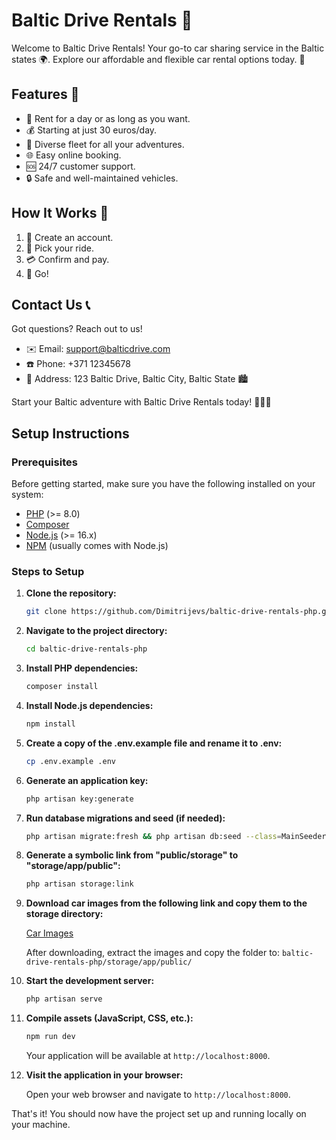 # Baltic Drive Rentals 🚗

Welcome to Baltic Drive Rentals! Your go-to car sharing service in the Baltic states 🌍. Explore our affordable and flexible car rental options today. 🚀

## Features 🌟
- 📅 Rent for a day or as long as you want.
- 💰 Starting at just 30 euros/day.
- 🚙 Diverse fleet for all your adventures.
- 🌐 Easy online booking.
- 🆘 24/7 customer support.
- 🔒 Safe and well-maintained vehicles.

## How It Works 🚀
1. 📝 Create an account.
2. 🚗 Pick your ride.
3. 💳 Confirm and pay.
4. 🏁 Go!

## Contact Us 📞
Got questions? Reach out to us!
- ✉️ Email: [support@balticdrive.com](mailto:support@balticdrive.com)
- ☎️ Phone: +371 12345678
- 📍 Address: 123 Baltic Drive, Baltic City, Baltic State 🏙️

Start your Baltic adventure with Baltic Drive Rentals today! 🌟🚗💨


## Setup Instructions

### Prerequisites

Before getting started, make sure you have the following installed on your system:

- [PHP](https://www.php.net/) (>= 8.0)
- [Composer](https://getcomposer.org/)
- [Node.js](https://nodejs.org/) (>= 16.x)
- [NPM](https://www.npmjs.com/) (usually comes with Node.js)

### Steps to Setup

1. **Clone the repository:**

    ```bash
    git clone https://github.com/Dimitrijevs/baltic-drive-rentals-php.git
    ```

2. **Navigate to the project directory:**

    ```bash
    cd baltic-drive-rentals-php
    ```

3. **Install PHP dependencies:**

    ```bash
    composer install
    ```

4. **Install Node.js dependencies:**

    ```bash
    npm install
    ```

5. **Create a copy of the .env.example file and rename it to .env:**

    ```bash
    cp .env.example .env
    ```

6. **Generate an application key:**

    ```bash
    php artisan key:generate
    ```

7. **Run database migrations and seed (if needed):**

    ```bash
    php artisan migrate:fresh && php artisan db:seed --class=MainSeeder
    ```

8. **Generate a symbolic link from "public/storage" to "storage/app/public":**

    ```bash
    php artisan storage:link
    ```

9. **Download car images from the following link and copy them to the storage directory:**

    [Car Images](https://drive.google.com/drive/folders/1pshFUYUZQtL1rWHarsRaohzd6HTDpq_1?usp=sharing)

    After downloading, extract the images and copy the folder to: `baltic-drive-rentals-php/storage/app/public/`

10. **Start the development server:**

    ```bash
    php artisan serve
    ```

11. **Compile assets (JavaScript, CSS, etc.):**

    ```bash
    npm run dev
    ```

    Your application will be available at `http://localhost:8000`.

12. **Visit the application in your browser:**

    Open your web browser and navigate to `http://localhost:8000`.

That's it! You should now have the project set up and running locally on your machine.
